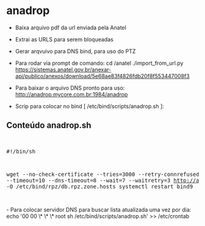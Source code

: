 # anadrop

- Baixa arquivo pdf da url enviada pela Anatel
- Extrai as URLS para serem bloqueadas
- Gerar arqvuivo para DNS bind, para uso do PTZ

- Para rodar via prompt de comando:
  cd /anatel
  ./import_from_url.py https://sistemas.anatel.gov.br/anexar-api/publico/anexos/download/5e68ae83f4826fdb20f8f553447008f3

- Para baixar o arquivo DNS pronto para uso:
  http://anadrop.mycore.com.br:1984/anadrop

- Scrip para colocar no bind [ /etc/bind/scripts/anadrop.sh ]:

<p>
<section>
   <h2>Conteúdo anadrop.sh</h2>
   <pre>

#!/bin/sh

wget --no-check-certificate --tries=3000 --retry-connrefused --timeout=10 --dns-timeout=8 --wait=7 --waitretry=3 http://anadrop.mycore.com.br:1984/anadrop -O /etc/bind/rpz/db.rpz.zone.hosts
systemctl restart bind9

</pre>
</section>
</p>

<p>
- Para colocar servidor DNS para buscar lista atualizada uma vez por dia:
  echo '00 00 \* \* \* root sh /etc/bind/scripts/anadrop.sh' >> /etc/crontab
</p>
